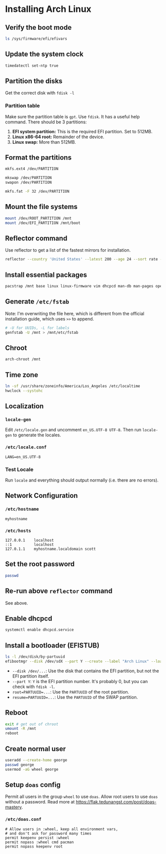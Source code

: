# Installing Arch Linux

## Verify the boot mode
```sh
ls /sys/firmware/efi/efivars
```

## Update the system clock
```sh
timedatectl set-ntp true
```

## Partition the disks
Get the correct disk with `fdisk -l`

### Partition table
Make sure the partition table is `gpt`. Use `fdisk`. It has a useful help command. There should be 3 partitions:
1. **EFI system partition:** This is the required EFI partition. Set to 512MB.
1. **Linux x86-64 root:** Remainder of the device.
1. **Linux swap:** More than 512MB.

## Format the partitions
```sh
mkfs.ext4 /dev/PARTITION

mkswap /dev/PARTITION
swapon /dev/PARTITION

mkfs.fat -F 32 /dev/PARTITION
```

## Mount the file systems
```sh
mount /dev/ROOT_PARTITION /mnt
mount /dev/EFI_PARTITION /mnt/boot
```

## Reflector command
Use reflector to get a list of the fastest mirrors for installation.
```sh
reflector --country 'United States' --latest 200 --age 24 --sort rate --fastest 25 --save /etc/pacman.d/mirrorlist
```

## Install essential packages
```sh
pacstrap /mnt base linux linux-firmware vim dhcpcd man-db man-pages openssh opendoas efibootmgr reflector
```

## Generate `/etc/fstab`
Note: I'm overwriting the file here, which is different from the official installation guide, which uses `>>` to append.
```sh
# -U for UUIDs, -L for labels
genfstab -U /mnt > /mnt/etc/fstab
```

## Chroot
```sh
arch-chroot /mnt
```

## Time zone
```sh
ln -sf /usr/share/zoneinfo/America/Los_Angeles /etc/localtime
hwclock --systohc
```

## Localization
### `locale-gen`
Edit `/etc/locale.gen` and uncomment `en_US.UTF-8 UTF-8`. Then run `locale-gen` to generate the locales.

### `/etc/locale.conf`
```
LANG=en_US.UTF-8
```

### Test Locale
Run `locale` and everything should output normally (i.e. there are no errors).

## Network Configuration
### `/etc/hostname`
```
myhostname
```

### `/etc/hosts`
```
127.0.0.1    localhost
::1          localhost
127.0.1.1    myhostname.localdomain scott
```

## Set the root password
```sh
passwd
```

## Re-run above `reflector` command
See above.

## Enable dhcpcd
```sh
systemctl enable dhcpcd.service
```

## Install a bootloader (EFISTUB)
```sh
ls -l /dev/disk/by-partuuid
efibootmgr --disk /dev/sdX --part Y --create --label "Arch Linux" --loader /vmlinuz-linux --unicode 'root=PARTUUID=XXXXX-...-XXXXX resume=PARTUUID=XXXXX-...-XXXXX rw initrd=\initramfs-linux.img' --verbose
```

 * `--disk /dev/...`: Use the disk that contains the EFI partition, but not the EFI partition itself.
 * `--part Y`: `Y` is the EFI partition number. It's probably 0, but you can check with `fdisk -l`.
 * `root=PARTUUID=...`: Use the `PARTUUID` of the root partition.
 * `resume=PARTUUID=...`: Use the `PARTUUID` of the SWAP partition.

## Reboot
```sh
exit # get out of chroot
umount -R /mnt
reboot
```

## Create normal user
```sh
useradd --create-home george
passwd george
usermod -aG wheel george
```

## Setup `doas` config
Permit all users in the group `wheel` to use `doas`. Allow root users to use `doas` without a password. Read more at https://flak.tedunangst.com/post/doas-mastery.
### `/etc/doas.conf`
```
# Allow users in :wheel, keep all environment vars,
# and don't ask for password many times
permit keepenv persist :wheel
permit nopass :wheel cmd pacman
permit nopass keepenv root
```
